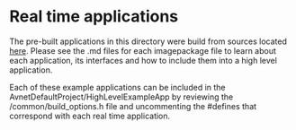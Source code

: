 # Real time applications

The pre-built applications in this directory were build from sources located [here](https://github.com/Avnet/avnet-azure-sphere-AzureRTOS).  Please see the <applicationName>.md files for each imagepackage file to learn about each application, its interfaces and how to include them into a high level application.  

Each of these example applications can be included in the AvnetDefaultProject/HighLevelExampleApp by reviewing the /common/build_options.h file and uncommenting the #defines that correspond with each real time application.


